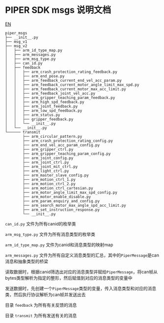 # PIPER SDK msgs 说明文档

[EN](MSGS_V2(EN).MD)

```shell
piper_msgs
├── __init__.py
├── msg_v1
├── msg_v2
│   ├── arm_id_type_map.py
│   ├── arm_messages.py
│   ├── arm_msg_type.py
│   ├── can_id.py
│   ├── feedback
│   │   ├── arm_crash_protection_rating_feedback.py
│   │   ├── arm_end_pose.py
│   │   ├── arm_feedback_current_end_vel_acc_param.py
│   │   ├── arm_feedback_current_motor_angle_limit_max_spd.py
│   │   ├── arm_feedback_current_motor_max_acc_limit.py
│   │   ├── arm_feedback_joint_vel_acc.py
│   │   ├── arm_gripper_teaching_param_feedback.py
│   │   ├── arm_high_spd_feedback.py
│   │   ├── arm_joint_feedback.py
│   │   ├── arm_low_spd_feedback.py
│   │   ├── arm_status.py
│   │   ├── gripper_feedback.py
│   │   └── __init__.py
│   └── __init__.py
└────── transmit
        ├── arm_circular_pattern.py
        ├── arm_crash_protection_rating_config.py
        ├── arm_end_vel_acc_param_config.py
        ├── arm_gripper_ctrl.py
        ├── arm_gripper_teaching_param_config.py
        ├── arm_joint_config.py
        ├── arm_joint_ctrl.py
        ├── arm_joint_mit_ctrl.py
        ├── arm_light_ctrl.py
        ├── arm_master_slave_config.py
        ├── arm_motion_ctrl_1.py
        ├── arm_motion_ctrl_2.py
        ├── arm_motion_ctrl_cartesian.py
        ├── arm_motor_angle_limit_max_spd_config.py
        ├── arm_motor_enable_disable.py
        ├── arm_param_enquiry_and_config.py
        ├── arm_search_motor_max_angle_spd_acc_limit.py
        ├── arm_set_instruction_response.py
        └── __init__.py
```

`can_id.py` 文件为所有canid的枚举类

`arm_msg_type.py` 文件为所有消息类型的枚举类

`arm_id_type_map.py` 文件为canid和消息类型的映射map

`arm_messages.py` 文件为所有自定义消息类型的汇总，其中的`PiperMessage`是can消息和抽象类型的桥梁

读取数据时，根据canid筛选出对应的消息类型并赋给`PiperMessage`，将can帧从bytes类型解析为指定的整形，然后赋值到对应的消息类型的变量中

发送数据时，先创建一个`PiperMessage`类型的变量，传入消息类型和对应的消息类，然后执行协议解析为can帧并发送出去

目录 `feedback` 为所有有关反馈的消息

目录 `transmit` 为所有发送有关的消息
